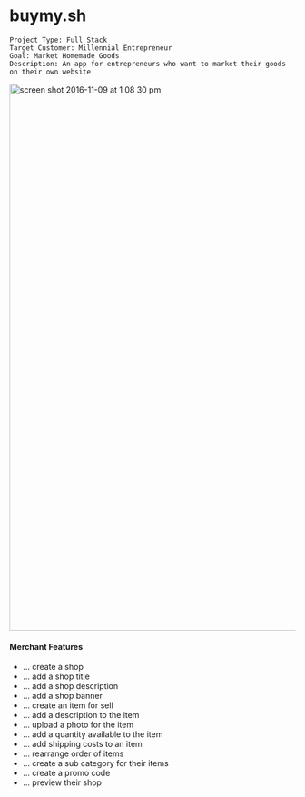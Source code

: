 # buymy.sh
    Project Type: Full Stack
    Target Customer: Millennial Entrepreneur
    Goal: Market Homemade Goods
    Description: An app for entrepreneurs who want to market their goods on their own website
    
<img width="964" alt="screen shot 2016-11-09 at 1 08 30 pm" src="https://cloud.githubusercontent.com/assets/3937557/20154778/d791ec8e-a67d-11e6-9d83-c4969d84dfad.png">

#### Merchant Features
* ... create a shop
* ... add a shop title
* ... add a shop description
* ... add a shop banner
* ... create an item for sell
* ... add a description to the item
* ... upload a photo for the item
* ... add a quantity available to the item
* ... add shipping costs to an item
* ... rearrange order of items
* ... create a sub category for their items
* ... create a promo code
* ... preview their shop
